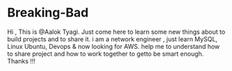 # Breaking-Bad
Hi , This is @Aalok Tyagi.
Just come here to learn some new things about to build projects and to share it.
i am a network engineer , just learn MySQL, Linux Ubuntu, Devops & now looking for AWS. 
help me to understand how to share project and how to work together to getto be smart enough.
Thanks !!!
